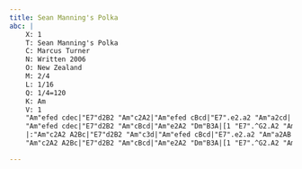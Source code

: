```yaml
---
title: Sean Manning's Polka
abc: |
    X: 1
    T: Sean Manning's Polka
    C: Marcus Turner
    N: Written 2006
    O: New Zealand
    M: 2/4
    L: 1/16
    Q: 1/4=120
    K: Am  
    V: 1
    "Am"efed cdec|"E7"d2B2 "Am"c2A2|"Am"efed cBcd|"E7".e2.a2 "Am"a2cd|
    "Am"efed cdec|"E7"d2B2 "Am"cBcd|"Am"e2A2 "Dm"B3A|[1 "E7".^G2.A2 "Am"A2cd:|[2 "E7".^G2.A2 "Am"A2AB|
    |:"Am"c2A2 A2Bc|"E7"d2B2 "Am"c3d|"Am"efed cBcd|"E7".e2.a2 "Am"a2AB|
    "Am"c2A2 A2Bc|"E7"d2B2 "Am"cBcd|"Am"e2A2 "Dm"B3A|[1 "E7".^G2.A2 "Am"A2AB:|[2 "E7".^G2.A2 "Am"A4||

---
```


